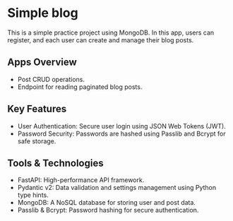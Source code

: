 # Simple blog

This is a simple practice project using MongoDB. In this app, users can register, and each user can create and manage their blog posts.

## Apps Overview

- Post CRUD operations.
- Endpoint for reading paginated blog posts.

## Key Features

- User Authentication: Secure user login using JSON Web Tokens (JWT).
- Password Security: Passwords are hashed using Passlib and Bcrypt for safe storage.

## Tools & Technologies

- FastAPI: High-performance API framework.
- Pydantic v2: Data validation and settings management using Python type hints.
- MongoDB: A NoSQL database for storing user and post data.
- Passlib & Bcrypt: Password hashing for secure authentication.
